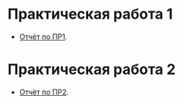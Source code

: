 # Практическая работа 1

  - [Отчёт по ПР1](practiccd/blob/main/pr_1.pdf).

# Практическая работа 2

  - [Отчёт по ПР2]().

